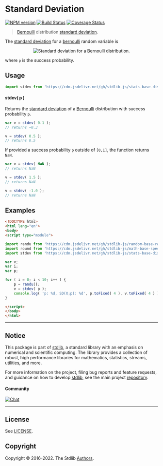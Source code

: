 <!--

@license Apache-2.0

Copyright (c) 2018 The Stdlib Authors.

Licensed under the Apache License, Version 2.0 (the "License");
you may not use this file except in compliance with the License.
You may obtain a copy of the License at

   http://www.apache.org/licenses/LICENSE-2.0

Unless required by applicable law or agreed to in writing, software
distributed under the License is distributed on an "AS IS" BASIS,
WITHOUT WARRANTIES OR CONDITIONS OF ANY KIND, either express or implied.
See the License for the specific language governing permissions and
limitations under the License.

-->

# Standard Deviation

[![NPM version][npm-image]][npm-url] [![Build Status][test-image]][test-url] [![Coverage Status][coverage-image]][coverage-url] <!-- [![dependencies][dependencies-image]][dependencies-url] -->

> [Bernoulli][bernoulli-distribution] distribution [standard deviation][standard-deviation].

<!-- Section to include introductory text. Make sure to keep an empty line after the intro `section` element and another before the `/section` close. -->

<section class="intro">

The [standard deviation][standard-deviation] for a [bernoulli][bernoulli-distribution] random variable is

<!-- <equation class="equation" label="eq:bernoulli_stdev" align="center" raw="\sigma = \sqrt{p(1-p)}" alt="Standard deviation for a Bernoulli distribution."> -->

<div class="equation" align="center" data-raw-text="\sigma = \sqrt{p(1-p)}" data-equation="eq:bernoulli_stdev">
    <img src="https://cdn.jsdelivr.net/gh/stdlib-js/stdlib@591cf9d5c3a0cd3c1ceec961e5c49d73a68374cb/lib/node_modules/@stdlib/stats/base/dists/bernoulli/stdev/docs/img/equation_bernoulli_stdev.svg" alt="Standard deviation for a Bernoulli distribution.">
    <br>
</div>

<!-- </equation> -->

where `p` is the success probability.

</section>

<!-- /.intro -->

<!-- Package usage documentation. -->



<section class="usage">

## Usage

```javascript
import stdev from 'https://cdn.jsdelivr.net/gh/stdlib-js/stats-base-dists-bernoulli-stdev@esm/index.mjs';
```

#### stdev( p )

Returns the [standard deviation][standard-deviation] of a [Bernoulli][bernoulli-distribution] distribution with success probability `p`.

```javascript
var v = stdev( 0.1 );
// returns ~0.3

v = stdev( 0.5 );
// returns 0.5
```

If provided a success probability `p` outside of `[0,1]`, the function returns `NaN`.

```javascript
var v = stdev( NaN );
// returns NaN

v = stdev( 1.5 );
// returns NaN

v = stdev( -1.0 );
// returns NaN
```

</section>

<!-- /.usage -->

<!-- Package usage notes. Make sure to keep an empty line after the `section` element and another before the `/section` close. -->

<section class="notes">

</section>

<!-- /.notes -->

<!-- Package usage examples. -->

<section class="examples">

## Examples

<!-- eslint no-undef: "error" -->

```html
<!DOCTYPE html>
<html lang="en">
<body>
<script type="module">

import randu from 'https://cdn.jsdelivr.net/gh/stdlib-js/random-base-randu@esm/index.mjs';
import round from 'https://cdn.jsdelivr.net/gh/stdlib-js/math-base-special-round@esm/index.mjs';
import stdev from 'https://cdn.jsdelivr.net/gh/stdlib-js/stats-base-dists-bernoulli-stdev@esm/index.mjs';

var v;
var i;
var p;

for ( i = 0; i < 10; i++ ) {
    p = randu();
    v = stdev( p );
    console.log( 'p: %d, SD(X;p): %d', p.toFixed( 4 ), v.toFixed( 4 ) );
}

</script>
</body>
</html>
```

</section>

<!-- /.examples -->

<!-- Section to include cited references. If references are included, add a horizontal rule *before* the section. Make sure to keep an empty line after the `section` element and another before the `/section` close. -->

<section class="references">

</section>

<!-- /.references -->

<!-- Section for related `stdlib` packages. Do not manually edit this section, as it is automatically populated. -->

<section class="related">

</section>

<!-- /.related -->

<!-- Section for all links. Make sure to keep an empty line after the `section` element and another before the `/section` close. -->


<section class="main-repo" >

* * *

## Notice

This package is part of [stdlib][stdlib], a standard library with an emphasis on numerical and scientific computing. The library provides a collection of robust, high performance libraries for mathematics, statistics, streams, utilities, and more.

For more information on the project, filing bug reports and feature requests, and guidance on how to develop [stdlib][stdlib], see the main project [repository][stdlib].

#### Community

[![Chat][chat-image]][chat-url]

---

## License

See [LICENSE][stdlib-license].


## Copyright

Copyright &copy; 2016-2022. The Stdlib [Authors][stdlib-authors].

</section>

<!-- /.stdlib -->

<!-- Section for all links. Make sure to keep an empty line after the `section` element and another before the `/section` close. -->

<section class="links">

[npm-image]: http://img.shields.io/npm/v/@stdlib/stats-base-dists-bernoulli-stdev.svg
[npm-url]: https://npmjs.org/package/@stdlib/stats-base-dists-bernoulli-stdev

[test-image]: https://github.com/stdlib-js/stats-base-dists-bernoulli-stdev/actions/workflows/test.yml/badge.svg?branch=v0.0.8
[test-url]: https://github.com/stdlib-js/stats-base-dists-bernoulli-stdev/actions/workflows/test.yml?query=branch:v0.0.8

[coverage-image]: https://img.shields.io/codecov/c/github/stdlib-js/stats-base-dists-bernoulli-stdev/main.svg
[coverage-url]: https://codecov.io/github/stdlib-js/stats-base-dists-bernoulli-stdev?branch=main

<!--

[dependencies-image]: https://img.shields.io/david/stdlib-js/stats-base-dists-bernoulli-stdev.svg
[dependencies-url]: https://david-dm.org/stdlib-js/stats-base-dists-bernoulli-stdev/main

-->

[chat-image]: https://img.shields.io/gitter/room/stdlib-js/stdlib.svg
[chat-url]: https://gitter.im/stdlib-js/stdlib/

[stdlib]: https://github.com/stdlib-js/stdlib

[stdlib-authors]: https://github.com/stdlib-js/stdlib/graphs/contributors

[umd]: https://github.com/umdjs/umd
[es-module]: https://developer.mozilla.org/en-US/docs/Web/JavaScript/Guide/Modules

[deno-url]: https://github.com/stdlib-js/stats-base-dists-bernoulli-stdev/tree/deno
[umd-url]: https://github.com/stdlib-js/stats-base-dists-bernoulli-stdev/tree/umd
[esm-url]: https://github.com/stdlib-js/stats-base-dists-bernoulli-stdev/tree/esm
[branches-url]: https://github.com/stdlib-js/stats-base-dists-bernoulli-stdev/blob/main/branches.md

[stdlib-license]: https://raw.githubusercontent.com/stdlib-js/stats-base-dists-bernoulli-stdev/main/LICENSE

[bernoulli-distribution]: https://en.wikipedia.org/wiki/Bernoulli_distribution

[standard-deviation]: https://en.wikipedia.org/wiki/Standard_deviation

</section>

<!-- /.links -->
